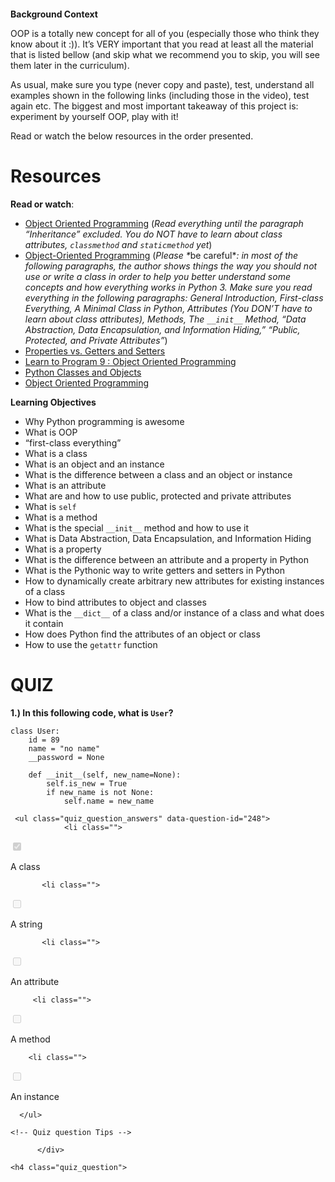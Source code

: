 <p><img src="https://s3.amazonaws.com/intranet-projects-files/holbertonschool-higher-level_programming+/247/oop-meme.jpg" alt="" style="" /></p>

**Background Context**

<p>OOP is a totally new concept for all of you (especially those who think they know about it :)). 
It&rsquo;s VERY important that you read at least all the material that is listed bellow (and skip what we recommend you to skip, you will see them later in the curriculum). </p>

<p>As usual, make sure you type (never copy and paste), test, understand all examples shown in the following links (including those in the video), test again etc. 
The biggest and most important takeaway of this project is: experiment by yourself OOP, play with it!</p>

<p>Read or watch the below resources in the order presented.</p>

# Resources

<p><strong>Read or watch</strong>:</p>

<ul>
<li><a href="https://python.swaroopch.com/oop.html" title="Object Oriented Programming" target="_blank">Object Oriented Programming</a> (<em>Read everything until the paragraph &ldquo;Inheritance&rdquo; excluded. You do NOT have to learn about class attributes, <code>classmethod</code> and <code>staticmethod</code> yet</em>)</li>
<li><a href="https://python-course.eu/oop/object-oriented-programming.php" title="Object-Oriented Programming" target="_blank">Object-Oriented Programming</a> (<em>Please *</em>be careful*<em>: in most of the following paragraphs, the author shows things the way you should not use or write a class in order to help you better understand some concepts and how everything works in Python 3. Make sure you read everything in the following paragraphs: General Introduction, First-class Everything, A Minimal Class in Python, Attributes (You DON&rsquo;T have to learn about class attributes), Methods, The <code>__init__</code> Method, &ldquo;Data Abstraction, Data Encapsulation, and Information Hiding,&rdquo; &ldquo;Public, Protected, and Private Attributes&rdquo;</em>)</li>
<li><a href="https://python-course.eu/oop/properties-vs-getters-and-setters.php" title="Properties vs. Getters and Setters" target="_blank">Properties vs. Getters and Setters</a> </li>
<li><a href="https://www.youtube.com/watch?v=1AGyBuVCTeE" title="Learn to Program 9 : Object Oriented Programming" target="_blank">Learn to Program 9 : Object Oriented Programming</a> </li>
<li><a href="https://www.youtube.com/watch?v=apACNr7DC_s" title="Python Classes and Objects" target="_blank">Python Classes and Objects</a> </li>
<li><a href="https://www.youtube.com/watch?v=-DP1i2ZU9gk" title="Object Oriented Programming" target="_blank">Object Oriented Programming</a> </li>
</ul>

**Learning Objectives**

<ul>
<li>Why Python programming is awesome </li>
<li>What is OOP</li>
<li>&ldquo;first-class everything&rdquo;</li>
<li>What is a class</li>
<li>What is an object and an instance</li>
<li>What is the difference between a class and an object or instance</li>
<li>What is an attribute</li>
<li>What are and how to use public, protected and private attributes</li>
<li>What is <code>self</code></li>
<li>What is a method</li>
<li>What is the special <code>__init__</code> method and how to use it</li>
<li>What is Data Abstraction, Data Encapsulation, and Information Hiding</li>
<li>What is a property</li>
<li>What is the difference between an attribute and a property in Python</li>
<li>What is the Pythonic way to write getters and setters in Python</li>
<li>How to dynamically create arbitrary new attributes for existing instances of a class</li>
<li>How to bind attributes to object and classes</li>
<li>What is the <code>__dict__</code> of a class and/or instance of a class and what does it contain</li>
<li>How does Python find the attributes of an object or class</li>
<li>How to use the <code>getattr</code> function</li>
</ul>

# QUIZ


**1.) In this following code, what is <code>User</code>?**

<pre><code>class User:
    id = 89
    name = &quot;no name&quot;
    __password = None

    def __init__(self, new_name=None):
        self.is_new = True
        if new_name is not None:
            self.name = new_name
</code></pre>


     <ul class="quiz_question_answers" data-question-id="248">
                <li class="">
  <input type="checkbox" name="quiz-answer-1501193339111" id="quiz-answer-1501193339111" data-quiz-question-id="248" data-quiz-answer-id="1501193339111" disabled="disabled" checked="checked" />
  <label for="quiz-answer-1501193339111">
    <p>A class</p>

</label></li>

           <li class="">
  <input type="checkbox" name="quiz-answer-1501193345296" id="quiz-answer-1501193345296" data-quiz-question-id="248" data-quiz-answer-id="1501193345296" disabled="disabled" />
  <label for="quiz-answer-1501193345296">
    <p>A string</p>

</label></li>

           <li class="">
  <input type="checkbox" name="quiz-answer-1501193351736" id="quiz-answer-1501193351736" data-quiz-question-id="248" data-quiz-answer-id="1501193351736" disabled="disabled" />
  <label for="quiz-answer-1501193351736">
    <p>An attribute</p>

</label></li>

         <li class="">
  <input type="checkbox" name="quiz-answer-1501193358123" id="quiz-answer-1501193358123" data-quiz-question-id="248" data-quiz-answer-id="1501193358123" disabled="disabled" />
  <label for="quiz-answer-1501193358123">
    <p>A method</p>

</label></li>

        <li class="">
  <input type="checkbox" name="quiz-answer-1501193367507" id="quiz-answer-1501193367507" data-quiz-question-id="248" data-quiz-answer-id="1501193367507" disabled="disabled" />
  <label for="quiz-answer-1501193367507">
    <p>An instance</p>

</label></li>

      </ul>

    <!-- Quiz question Tips -->

</div>

          </div>
 <div class="quiz_question_item_container" data-role="quiz_question249" data-position="2">
    <div class=" clearfix" id="quiz_question-249">

    <h4 class="quiz_question">